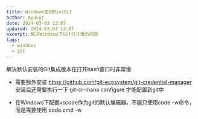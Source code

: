 ```yaml
---
title: Windows使用MiniGit
author: AyuLyt
date: 2024-03-03 13:07
updated: 2024-03-03 13:07
excerpt: 解决Windows下Git打开慢的问题
tags:
  - windows
  - git
---
```

解决默认安装的Git集成版本在打开bash窗口时非常慢

- 需要额外安装 https://github.com/git-ecosystem/git-credential-manager
安装后还需要执行一下 git-cr-mana configure 才能配置到git中

- 在Windows下配置vscode作为git的默认编辑器，不能只使用code -w命令，而是需要使用 code.cmd -w